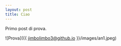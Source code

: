 ```yaml
---
layout: post
title: Ciao
---
```


Primo post di prova.

![Prova]({{ jimbolimbo3@github.io }}/images/an1.jpeg)
